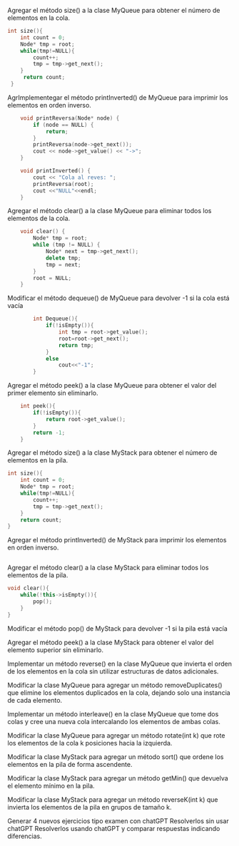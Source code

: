 
Agregar el método size() a la clase MyQueue para obtener el número de elementos en la cola.
```C++
int size(){
    int count = 0;
    Node* tmp = root;
    while(tmp!=NULL){
        count++;
        tmp = tmp->get_next();
    }
     return count;
 }
```
AgrImplementegar el método printInverted() de MyQueue para imprimir los elementos en orden inverso.
```C++
    void printReversa(Node* node) {
        if (node == NULL) {
            return;
        }
        printReversa(node->get_next());
        cout << node->get_value() << "->";
    }

    void printInverted() {
        cout << "Cola al reves: ";
        printReversa(root);
        cout <<"NULL"<<endl;
    }
```
Agregar el método clear() a la clase MyQueue para eliminar todos los elementos de la cola.
```C++
    void clear() {
        Node* tmp = root;
        while (tmp != NULL) {
            Node* next = tmp->get_next();
            delete tmp;
            tmp = next;
        }
        root = NULL;
    }
```
Modificar el método dequeue() de MyQueue para devolver -1 si la cola está vacía
```C++
        int Dequeue(){
            if(!isEmpty()){
                int tmp = root->get_value();
                root=root->get_next();
                return tmp;
            }
            else
                cout<<"-1";
        }
```
Agregar el método peek() a la clase MyQueue para obtener el valor del primer elemento sin eliminarlo.
```C++
    int peek(){
        if(!isEmpty()){
            return root->get_value();
        }
        return -1;
    }
```
Agregar el método size() a la clase MyStack para obtener el número de elementos en la pila.
```C++
int size(){
    int count = 0;
    Node* tmp = root;
    while(tmp!=NULL){
        count++;
        tmp = tmp->get_next();
    }
    return count;
}
```
Agregar el método printInverted() de MyStack para imprimir los elementos en orden inverso.
```C++


```
Agregar el método clear() a la clase MyStack para eliminar todos los elementos de la pila.
```C++
void clear(){
    while(!this->isEmpty()){
        pop();
    }
}
```
Modificar el método pop() de MyStack para devolver -1 si la pila está vacía

Agregar el método peek() a la clase MyStack para obtener el valor del elemento superior sin eliminarlo.

Implementar un método reverse() en la clase MyQueue que invierta el orden de los elementos en la cola sin utilizar estructuras de datos adicionales.

Modificar la clase MyQueue para agregar un método removeDuplicates() que elimine los elementos duplicados en la cola, dejando solo una instancia de cada elemento.

Implementar un método interleave() en la clase MyQueue que tome dos colas y cree una nueva cola intercalando los elementos de ambas colas.

Modificar la clase MyQueue para agregar un método rotate(int k) que rote los elementos de la cola k posiciones hacia la izquierda.

Modificar la clase MyStack para agregar un método sort() que ordene los elementos en la pila de forma ascendente.

Modificar la clase MyStack para agregar un método getMin() que devuelva el elemento mínimo en la pila.

Modificar la clase MyStack para agregar un método reverseK(int k) que invierta los elementos de la pila en grupos de tamaño k.

Generar 4 nuevos ejercicios tipo examen con chatGPT
Resolverlos sin usar chatGPT
Resolverlos usando chatGPT y comparar respuestas indicando diferencias.
